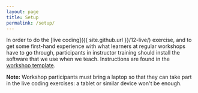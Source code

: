 ```yaml
---
layout: page
title: Setup
permalink: /setup/
---
```


In order to do the [live coding]({{ site.github.url }}/12-live/) exercise,
and to get some first-hand experience with what learners at regular workshops have to go through,
participants in instructor training should install the software that we use when we teach.
Instructions are found in the [workshop template](http://swcarpentry.github.io/workshop-template/).

**Note:**
Workshop participants must bring a laptop so that they can take part in the live coding exercises:
a tablet or similar device won't be enough.
